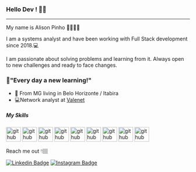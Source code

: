 
### Hello Dev ! 👋🏽
___

My name is Alison Pinho 👦🏽🇧🇷

I am a systems analyst and have been working with Full Stack development since 2018.💻

I am passionate about solving problems and learning from it. Always open to new challenges and ready to face changes.

<h3>🚀"Every day a new learning!"</h3>

- 📍 From MG living in Belo Horizonte / Itabira
- 💻Network analyst at [Valenet](https://valenet.com.br/#)

<h5>My Skills</h5>

<img src="https://devicons.github.io/devicon/devicon.git/icons/html5/html5-original.svg" alt="github" width="40" height="40" style="max-width:100%;"></img> <img src="https://devicons.github.io/devicon/devicon.git/icons/css3/css3-original.svg" alt="github" width="40" height="40" style="max-width:100%;"></img> </img><img src="https://devicons.github.io/devicon/devicon.git/icons/javascript/javascript-original.svg" alt="github" width="40" height="40" style="max-width:100%;"></img> <img src="https://devicons.github.io/devicon/devicon.git/icons/react/react-original.svg" alt="github" width="40" height="40" style="max-width:100%;"> <img src="https://devicons.github.io/devicon/devicon.git/icons/express/express-original.svg" alt="github" width="40" height="40" style="max-width:100%;"></img> <img src="https://devicons.github.io/devicon/devicon.git/icons/nodejs/nodejs-original.svg" alt="github" width="40" height="40" style="max-width:100%;"></img> <img src="https://devicons.github.io/devicon/devicon.git/icons/mysql/mysql-original.svg" alt="github" width="40" height="40" style="max-width:100%;"></img> <img src="https://devicons.github.io/devicon/devicon.git/icons/docker/docker-original.svg" alt="github" width="40" height="40" style="max-width:100%;"></img> <img src="https://devicons.github.io/devicon/devicon.git/icons/linux/linux-original.svg" alt="github" width="40" height="40" style="max-width:100%;"></img>


Reach me out 👇🏽

[![Linkedin Badge](https://img.shields.io/badge/-LinkedIn-blue?style=flat-square&logo=Linkedin&logoColor=white&link=https://www.linkedin.com/in/alison-eduardo-0b8a2a184/)](https://www.linkedin.com/in/alison-eduardo-0b8a2a184/) [![Instagram Badge](https://img.shields.io/badge/-Instagram-violet?style=flat-square&logo=Instagram&logoColor=white&link=https://www.linkedin.com/in/alison-eduardo-0b8a2a184/)](https://www.linkedin.com/in/alison-eduardo-0b8a2a184/)


<!--

site

[![Site Badge](https://img.shields.io/badge/-Site-black?style=flat-square&logo=&logoColor=white&link=[]())]()
 
-->